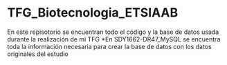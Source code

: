 # TFG_Biotecnologia_ETSIAAB
En este repisotorio se encuentran todo el código y la base de datos usada durante la realización de mi TFG
*En SDY1662-DR47_MySQL se encuentra toda la información necesaria para crear la base de datos con los datos originales del estudio
